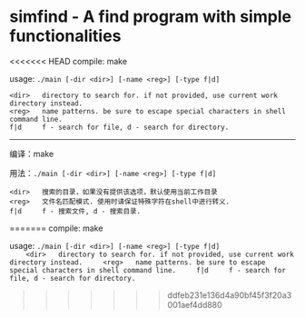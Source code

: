 # simfind - A find program with simple functionalities

<<<<<<< HEAD
compile: make    

usage: `./main [-dir <dir>] [-name <reg>] [-type f|d]`

    <dir>   directory to search for. if not provided, use current work directory instead. 
    <reg>   name patterns. be sure to escape special characters in shell command line. 
    f|d     f - search for file, d - search for directory. 

---

编译：make

用法：`./main [-dir <dir>] [-name <reg>] [-type f|d]`

    <dir>   搜索的目录，如果没有提供该选项，默认使用当前工作目录 
    <reg>   文件名匹配模式. 使用时请保证特殊字符在shell中进行转义. 
    f|d     f - 搜索文件, d - 搜索目录. 
=======
compile: make 

usage: `./main [-dir <dir>] [-name <reg>] [-type f|d]`    
`    
    <dir>   directory to search for. if not provided, use current work directory instead.    
    <reg>   name patterns. be sure to escape special characters in shell command line.    
    f|d     f - search for file, d - search for directory.    
`
>>>>>>> ddfeb231e136d4a90bf45f3f20a3001aef4dd880

